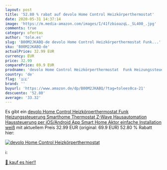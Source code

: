 ```yaml
---
layout: post
title: '52.80 % rabat auf devolo Home Control Heizkörperthermostat'
date: 2020-05-31 14:37:14
image: 'https://m.media-amazon.com/images/I/41fzbioazqL._SL400_.jpg'
comments: true
category: ofertas
author: 'tole.es'
slug: 'B00M2JKABQ-de devolo Home Control Heizkörperthermostat Funk...'
sku: 'B00M2JKABQ-de'
actualPrice: 32.99 EUR
currency: EUR
price: 32.99
comparePrice: 69.9 EUR
prodname: 'devolo Home Control Heizkörperthermostat  Funk Heizungssteuerung  Smarthome Thermostat  Z-Wave Hausautomation  Haussteuerung per iOS/Android App  Smart Home Aktor  einfache Installation  weiß'
country: 'de'
flag: '🇩🇪'
brand: ''
buyurl: 'https://www.amazon.de/dp/B00M2JKABQ/?tag=tolees0ca-21'
descuento: '52.80'
average: '33.32'
---
```


Es gibt ein [devolo Home Control Heizkörperthermostat  Funk Heizungssteuerung  Smarthome Thermostat  Z-Wave Hausautomation  Haussteuerung per iOS/Android App  Smart Home Aktor  einfache Installation  weiß](https://www.amazon.de/dp/B00M2JKABQ/?tag=tolees0ca-21) mit aktuellem Preis 32.99 EUR (original: 69.9 EUR) 52.80 % Rabatt hier:

[![devolo Home Control Heizkörperthermostat](https://m.media-amazon.com/images/I/41fzbioazqL._SL400_.jpg)](https://www.amazon.de/dp/B00M2JKABQ/?tag=tolees0ca-21)

ℹ️:


[🛒 kauf es hier!!](https://www.amazon.de/dp/B00M2JKABQ/?tag=tolees0ca-21)
